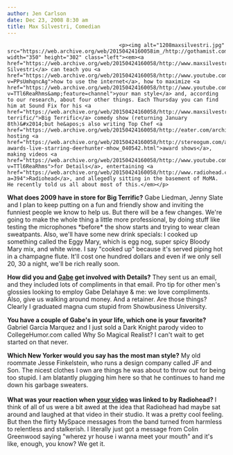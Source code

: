 ```yaml
---
author: Jen Carlson
date: Dec 23, 2008 8:30 am
title: Max Silvestri, Comedian
---
```


	
										<p><img alt="1208maxsilvestri.jpg" src="https://web.archive.org/web/20150424160058im_/http://gothamist.com/attachments/arts_jen/1208maxsilvestri.jpg" width="350" height="302" class="left"><em><a href="https://web.archive.org/web/20150424160058/http://www.maxsilvestri.com/">Max Silvestri</a> can teach you <a href="https://web.archive.org/web/20150424160058/http://www.youtube.com/watch?v=PPsUmhqncAg">how to use the internet</a>, how to maximize <a href="https://web.archive.org/web/20150424160058/http://www.youtube.com/watch?v=TTl6ReaRhms&amp;feature=channel">your man style</a> and, according to our research, about four other things. Each Thursday you can find him at Sound Fix for his <a href="https://web.archive.org/web/20150424160058/http://www.maxsilvestri.com/index.php/category/big-terrific/">Big Terrific</a> comedy show (returning January 8th)&#x2014;but he&apos;s also writing Top Chef <a href="https://web.archive.org/web/20150424160058/http://eater.com/archives/2008/12/top_chef_recaps.php">recaps</a>, hosting <a href="https://web.archive.org/web/20150424160058/http://stereogum.com/archives/concert/gummy-awards-live-starring-deerhunter-mhow_040542.html">award shows</a>, making videos <a href="https://web.archive.org/web/20150424160058/http://www.youtube.com/watch?v=TTl6ReaRhms">for Details</a>, entertaining <a href="https://web.archive.org/web/20150424160058/http://www.radiohead.com/deadairspace/index.php?a=394">Radiohead</a>, and allegedly sitting in the basement of MoMA. He recently told us all about most of this.</em></p>

<p><strong>What does 2009 have in store for Big Terrific?</strong> Gabe Liedman, Jenny Slate and I plan to keep putting on a fun and friendly show and inviting the funniest people we know to help us. But there will be a few changes. We&apos;re going to make the whole thing a little more professional, by doing stuff like testing the microphones *before* the show starts and trying to wear clean sweatpants. Also, we&apos;ll have some new drink specials: I cooked up something called the Eggy Mary, which is egg nog, super spicy Bloody Mary mix, and white wine. I say &quot;cooked up&quot; because it&apos;s served piping hot in a champagne flute. It&apos;ll cost one hundred dollars and even if we only sell 20, 30 a night, we&apos;ll be rich really soon. </p>

<p><strong>How did you and <a href="https://web.archive.org/web/20150424160058/http://videogum.com/">Gabe</a> get involved with Details?</strong> They sent us an email, and they included lots of compliments in that email. Pro tip for other men&apos;s glossies looking to employ Gabe Delahaye &amp; me: we love compliments. Also, give us walking around money. And a retainer. Are those things? Clearly I graduated magna cum stupid from Showbusiness University.</p>

<p><strong>You have a couple of Gabe&apos;s in your life, which one is your favorite?</strong> Gabriel Garcia Marquez and I just sold a Dark Knight parody video to CollegeHumor.com called Why So Magical Realist? I can&apos;t wait to get started on that never.</p>

<p><strong>Which New Yorker would you say has the most man style?</strong> My old roommate Jesse Finkelstein, who runs a design company called JF and Son. The nicest clothes I own are things he was about to throw out for being too stupid. I am blatantly plugging him here so that he continues to hand me down his garbage sweaters.<br>
 <br>
<strong>What was your reaction when <a href="https://web.archive.org/web/20150424160058/http://www.youtube.com/watch?v=PPsUmhqncAg">your video</a> was linked to by Radiohead? </strong> I think of all of us were a bit awed at the idea that Radiohead had maybe sat around and laughed at that video in their studio. It was a pretty cool feeling. But then the flirty MySpace messages from the band turned from harmless to relentless and stalkerish. I literally just got a message from Colin Greenwood saying &quot;wherez yr house i wanna meet your mouth&quot; and it&apos;s like, enough, you know? We get it.</p>					
										
									
				